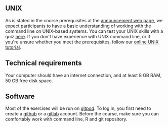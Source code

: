 
## UNIX

As is stated in the course prerequisites at the [announcement web page](https://www.sib.swiss/training/), we expect participants to have a basic understanding of working with the command line on UNIX-based systems. You can test your UNIX skills with a quiz [here](https://docs.google.com/forms/d/e/1FAIpQLSd2BEWeOKLbIRGBT_aDEGPce1FOaVYBbhBiaqcaHoBKNB27MQ/viewform?usp=sf_link). If you don't have experience with UNIX command line, or if you're unsure whether you meet the prerequisites, follow our [online UNIX tutorial](https://edu.sib.swiss/pluginfile.php/2878/mod_resource/content/4/couselab-html/content.html).

## Technical requirements

Your computer should have an internet connection, and at least 8 GB RAM, 50 GB free disk space.

## Software

Most of the exercises will be run on [gitpod](https://www.gitpod.io/). To log in, you first need to create a [github](https://github.com/) or a [gitlab](https://about.gitlab.com/) account. Before the course, make sure you can comfortably work with command line, R and git repository.

<!-- You will also need a location version of [R]() installed on your computer -->

<!-- 
Before the course, make sure you can comfortably work on a remote server. This means that you can approach it through the shell, modify scripts and transfer files. We can recommend `atom` for Linux and Mac, and `Notepad ++` in combination with MobaXterm for Windows. We will be visualising our results with IGV. Therefore, install in your computer:
 -->
